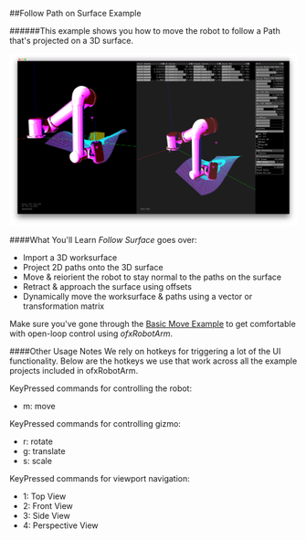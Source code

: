 
##Follow Path on Surface Example


######This example shows you how to move the robot to follow a Path that's projected on a 3D surface.

![screenshot](screengrab-surface.png)

####What You'll Learn
_Follow Surface_ goes over:
  *  Import a 3D worksurface
  *  Project 2D paths onto the 3D surface
  *  Move & reiorient the robot to stay normal to the paths on the surface
  *  Retract & approach the surface using offsets
  *  Dynamically move the worksurface & paths using a vector or transformation matrix
  

Make sure you've gone through the [Basic Move Example](https://github.com/danzeeeman/robotArmRepo/tree/master/example-basic-move) to get comfortable with open-loop control using _ofxRobotArm_. 




####Other Usage Notes
We rely on hotkeys for triggering a lot of the UI functionality. Below are the hotkeys we use that work across all the example projects included in ofxRobotArm.

KeyPressed commands for controlling the robot:
- m: move

KeyPressed commands for controlling gizmo:
- r: rotate
- g: translate
- s: scale

KeyPressed commands for viewport navigation:
- 1: Top View
- 2: Front View
- 3: Side View
- 4: Perspective View



